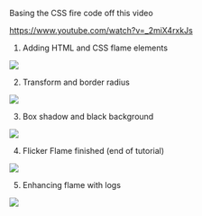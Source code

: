 Basing the CSS fire code off this video

https://www.youtube.com/watch?v=_2miX4rxkJs

1. Adding HTML and CSS flame elements

![](https://i.imgur.com/CHWDuep.png)

2. Transform and border radius

![](https://i.imgur.com/Y3cXmsl.png)

3. Box shadow and black background

![](https://i.imgur.com/7Qt3Zuz.png)

4. Flicker Flame finished (end of tutorial)

![](https://i.imgur.com/XYz3ZZf.gif)

5. Enhancing flame with logs

![](https://i.imgur.com/2S7XVgX.gif)
